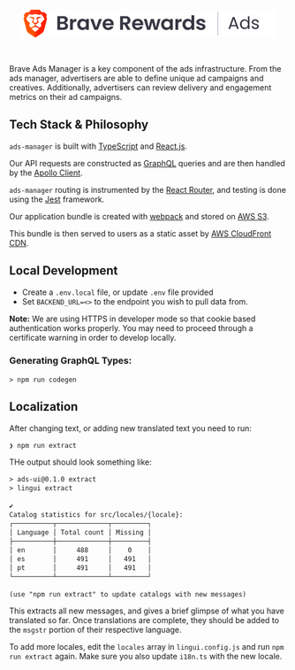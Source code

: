 <p align="center">
<img height="50" src="./Subdomains_Rewards_Ads_Default.png"/>
</p>
<br>

Brave Ads Manager is a key component of the ads infrastructure. From the ads manager, advertisers are able to define unique ad campaigns and creatives. Additionally, advertisers can review delivery and engagement metrics on their ad campaigns.

## Tech Stack & Philosophy

`ads-manager` is built with [TypeScript](https://www.typescriptlang.org/) and [React.js](https://reactjs.org/).

Our API requests are constructed as [GraphQL](https://graphql.org/) queries and are then handled by the [Apollo Client](https://www.apollographql.com/docs/react/).

`ads-manager` routing is instrumented by the [React Router](https://github.com/ReactTraining/react-router), and testing is done using the [Jest](https://jestjs.io/) framework.

Our application bundle is created with [webpack](https://webpack.js.org/) and stored on [AWS S3](https://aws.amazon.com/s3/).

This bundle is then served to users as a static asset by [AWS CloudFront CDN](https://aws.amazon.com/cloudfront/).

## Local Development

- Create a `.env.local` file, or update `.env` file provided
- Set `BACKEND_URL=<>` to the endpoint you wish to pull data from.

**Note:**
We are using HTTPS in developer mode so that cookie based authentication works properly.
You may need to proceed through a certificate warning in order to develop locally.

### Generating GraphQL Types:

```
> npm run codegen
```

## Localization

After changing text, or adding new translated text you need to run:

```
❯ npm run extract
```

THe output should look something like:

```
> ads-ui@0.1.0 extract
> lingui extract

✔
Catalog statistics for src/locales/{locale}:
┌──────────┬─────────────┬─────────┐
│ Language │ Total count │ Missing │
├──────────┼─────────────┼─────────┤
│ en       │     488     │    0    │
│ es       │     491     │   491   │
│ pt       │     491     │   491   │
└──────────┴─────────────┴─────────┘

(use "npm run extract" to update catalogs with new messages)
```

This extracts all new messages, and gives a brief glimpse of what you have translated so far.
Once translations are complete, they should be added to the `msgstr` portion of their respective language.

To add more locales, edit the `locales` array in `lingui.config.js` and run `npm run extract` again.
Make sure you also update `i18n.ts` with the new locale.
